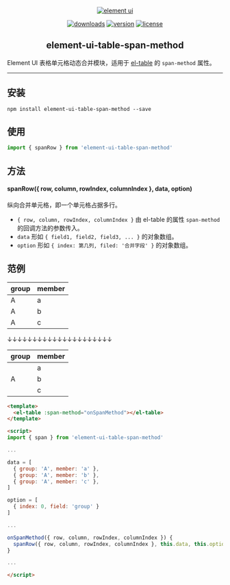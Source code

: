 <p align="center"><a href="https://element.eleme.io/"><img src="https://cdn.rawgit.com/ElemeFE/element/dev/element_logo.svg" alt="element ui"></a></p>

<p align="center">
  <a href="https://npmcharts.com/compare/element-ui-table-span-method?minimal=true"><img src="https://img.shields.io/npm/dm/element-ui-table-span-method.svg" alt="downloads"></a>
  <a href="https://www.npmjs.com/package/element-ui-table-span-method"><img src="https://img.shields.io/npm/v/element-ui-table-span-method.svg" alt="version"></a>
  <a href="https://github.com/adamearthhuang/element-ui-table-span-method/blob/master/LICENSE"><img src="https://img.shields.io/npm/l/element-ui-table-span-method.svg" alt="license"></a>
</p>

<h2 align="center">element-ui-table-span-method</h2>

Element UI 表格单元格动态合并模块，适用于 [el-table](https://element.eleme.io/#/zh-CN/component/table) 的 `span-method` 属性。

---

## 安装
```
npm install element-ui-table-span-method --save
```

## 使用
```javascript
import { spanRow } from 'element-ui-table-span-method'
```

## 方法
#### spanRow({ row, column, rowIndex, columnIndex }, data, option)
纵向合并单元格，即一个单元格占据多行。
* `{ row, column, rowIndex, columnIndex }` 由 el-table 的属性 `span-method` 的回调方法的参数传入。
* `data` 形如 `{ field1, field2, field3, ... }` 的对象数组。
* `option` 形如 `{ index: 第几列, filed: '合并字段' }` 的对象数组。


## 范例

<table>
  <thead>
     <tr><th>group</th><th>member</th></tr>
  </thead>
  <tbody>
    <tr><td>A</td><td>a</td></tr>
    <tr><td>A</td><td>b</td></tr>
    <tr><td>A</td><td>c</td></tr>
  </tbody>
</table>

↓↓↓↓↓↓↓↓↓↓↓↓↓↓↓↓↓↓↓↓↓

<table>
  <thead>
     <tr><th>group</th><th>member</th></tr>
  </thead>
  <tbody>
    <tr><td rowspan="3">A</td><td>a</td></tr>
    <tr><td>b</td></tr>
    <tr><td>c</td></tr>
  </tbody>
</table>

```html
<template>
  <el-table :span-method="onSpanMethod"></el-table>
</template>

<script>
import { span } from 'element-ui-table-span-method'

...

data = [
  { group: 'A', member: 'a' },
  { group: 'A', member: 'b' },
  { group: 'A', member: 'c' },
]

option = [
  { index: 0, field: 'group' }
]

...

onSpanMethod({ row, column, rowIndex, columnIndex }) {
  spanRow({ row, column, rowIndex, columnIndex }, this.data, this.option)
}

...

</script>
```
